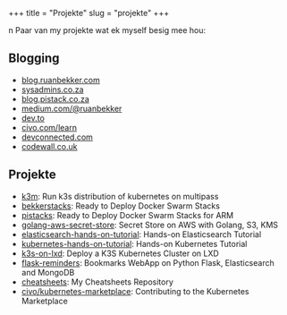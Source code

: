 +++
title = "Projekte"
slug = "projekte"
+++

n Paar van my projekte wat ek myself besig mee hou:

## Blogging

* [blog.ruanbekker.com](https://blog.ruanbekker.com)
* [sysadmins.co.za](https://sysadmins.co.za)
* [blog.pistack.co.za](https://blog.pistack.co.za)
* [medium.com/@ruanbekker](https://medium.com/@ruanbekker)
* [dev.to](https://dev.to/ruanbekker)
* [civo.com/learn](https://www.civo.com/learn/setup-a-3-node-docker-swarm)
* [devconnected.com](https://devconnected.com/author/ruan_bekker/)
* [codewall.co.uk](https://www.codewall.co.uk/author/ruanbekker/)

## Projekte

* [k3m](https://github.com/ruanbekker/k3m): Run k3s distribution of kubernetes on multipass
* [bekkerstacks](https://github.com/bekkerstacks): Ready to Deploy Docker Swarm Stacks
* [pistacks](https://github.com/pistacks?tab=repositories): Ready to Deploy Docker Swarm Stacks for ARM
* [golang-aws-secret-store](https://github.com/ruanbekker/golang-aws-secret-store): Secret Store on AWS with Golang, S3, KMS
* [elasticsearch-hands-on-tutorial](https://github.com/ruanbekker/elasticsearch-demo): Hands-on Elasticsearch Tutorial
* [kubernetes-hands-on-tutorial](https://github.com/ruanbekker/kubernetes-hands-on-demo): Hands-on Kubernetes Tutorial
* [k3s-on-lxd](https://github.com/ruanbekker/k3s-on-lxd): Deploy a K3S Kubernetes Cluster on LXD
* [flask-reminders](https://github.com/ruanbekker/flask-reminders): Bookmarks WebApp on Python Flask, Elasticsearch and MongoDB
* [cheatsheets](https://github.com/ruanbekker/cheatsheets): My Cheatsheets Repository
* [civo/kubernetes-marketplace](https://github.com/civo/kubernetes-marketplace): Contributing to the Kubernetes Marketplace

